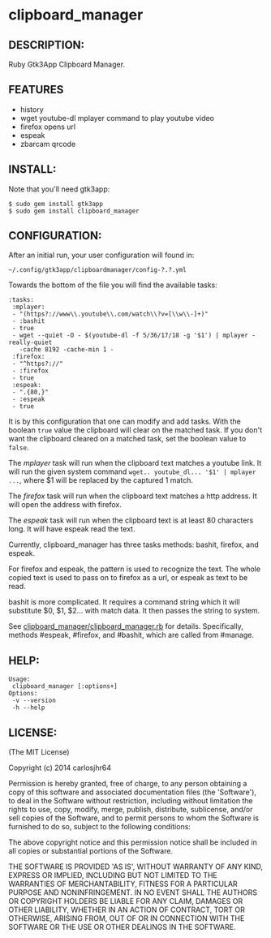 # clipboard_manager

## DESCRIPTION:

Ruby Gtk3App Clipboard Manager.

## FEATURES

* history
* wget youtube-dl mplayer command to play youtube video
* firefox opens url
* espeak
* zbarcam qrcode

## INSTALL:

Note that you'll need gtk3app:

    $ sudo gem install gtk3app
    $ sudo gem install clipboard_manager

## CONFIGURATION:

After an initial run, your user configuration will found in:

    ~/.config/gtk3app/clipboardmanager/config-?.?.yml

Towards the bottom of the file you will find the available tasks:

    :tasks:
     :mplayer:
     - "(https?://www\\.youtube\\.com/watch\\?v=[\\w\\-]+)"
     - :bashit
     - true
     - wget --quiet -O - $(youtube-dl -f 5/36/17/18 -g '$1') | mplayer -really-quiet
       -cache 8192 -cache-min 1 -
     :firefox:
     - "^https?://"
     - :firefox
     - true
     :espeak:
     - ".{80,}"
     - :espeak
     - true

It is by this configuration that one can modify and add tasks.
With the boolean `true` value the clipboard will clear on the matched task.
If you don't want the clipboard cleared on a matched task,
set the boolean value to `false`.

The _mplayer_ task will run when the clipboard text matches a youtube link.
It will run the given system command `wget.. youtube_dl... '$1' | mplayer ...`,
where $1 will be replaced by the captured 1 match.

The _firefox_ task will run when the clipboard text matches a http address.
It will open the address with firefox.

The _espeak_ task will run when the clipboard text is at least 80 characters long.
It will have espeak read the text.

Currently, clipboard_manager has three tasks methods: bashit, firefox, and espeak.

For firefox and espeak, the pattern is used to recognize the text.
The whole copied text is used to pass on to firefox as a url, or espeak as text to be read.

bashit is more complicated.
It requires a command string which it will substitute $0, $1, $2... with match data.
It then passes the string to system.

See [clipboard_manager/clipboard_manager.rb](https://github.com/carlosjhr64/clipboard_manager/blob/master/lib/clipboard_manager/clipboard_manager.rb)
for details.
Specifically, methods #espeak, #firefox, and #bashit, which are called from #manage.

## HELP:

    Usage:
     clipboard_manager [:options+]
    Options:
     -v --version
     -h --help


## LICENSE:

(The MIT License)

Copyright (c) 2014 carlosjhr64

Permission is hereby granted, free of charge, to any person obtaining
a copy of this software and associated documentation files (the
'Software'), to deal in the Software without restriction, including
without limitation the rights to use, copy, modify, merge, publish,
distribute, sublicense, and/or sell copies of the Software, and to
permit persons to whom the Software is furnished to do so, subject to
the following conditions:

The above copyright notice and this permission notice shall be
included in all copies or substantial portions of the Software.

THE SOFTWARE IS PROVIDED 'AS IS', WITHOUT WARRANTY OF ANY KIND,
EXPRESS OR IMPLIED, INCLUDING BUT NOT LIMITED TO THE WARRANTIES OF
MERCHANTABILITY, FITNESS FOR A PARTICULAR PURPOSE AND NONINFRINGEMENT.
IN NO EVENT SHALL THE AUTHORS OR COPYRIGHT HOLDERS BE LIABLE FOR ANY
CLAIM, DAMAGES OR OTHER LIABILITY, WHETHER IN AN ACTION OF CONTRACT,
TORT OR OTHERWISE, ARISING FROM, OUT OF OR IN CONNECTION WITH THE
SOFTWARE OR THE USE OR OTHER DEALINGS IN THE SOFTWARE.
